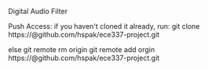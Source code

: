 Digital Audio Filter

Push Access:
if you haven't cloned it already, run:
  git clone https://<github username>@github.com/hspak/ece337-project.git

else
  git remote rm origin
  git remote add orgin https://<github
  username>@github.com/hspak/ece337-project.git
